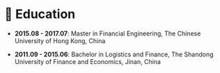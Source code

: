 


# 📖 Education

- **2015.08 - 2017.07**: Master in Financial Engineering, The Chinese University of Hong Kong, China

- **2011.09 - 2015.06**: Bachelor in Logistics and Finance, The Shandong University of Finance and Economics, Jinan, China
